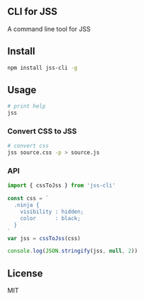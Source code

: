 ## CLI for JSS

A command line tool for JSS

## Install

```bash
npm install jss-cli -g
```

## Usage

```bash
# print help
jss
```

### Convert CSS to JSS

```bash
# convert css
jss source.css -p > source.js
```

### API

```javascript
import { cssToJss } from 'jss-cli'

const css = `
  .ninja {
    visibility : hidden;
    color      : black;
  }
`
var jss = cssToJss(css)

console.log(JSON.stringify(jss, null, 2))
```

## License

MIT
